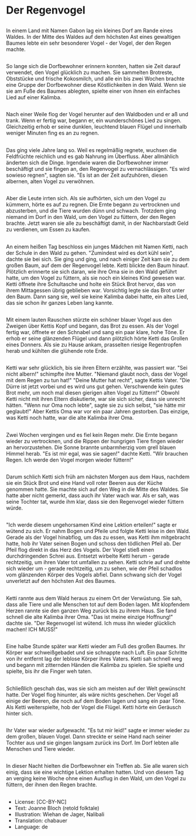 # Der Regenvogel

##
In einem Land mit Namen Gabon lag ein kleines Dorf am Rande eines Waldes. In der Mitte des Waldes auf dem höchsten Ast eines gewaltigen Baumes lebte ein sehr besonderer Vogel - der Vogel, der den Regen machte.

##
So lange sich die Dorfbewohner erinnern konnten, hatten sie Zeit darauf verwendet, den Vogel glücklich zu machen. Sie sammelten Brotreste, Obststücke und frische Kokosmilch, und alle ein bis zwei Wochen brachte eine Gruppe der Dorfbewohner diese Köstlichkeiten in den Wald. Wenn sie sie am Fuße des Baumes ablegten, spielte einer von ihnen ein einfaches Lied auf einer Kalimba.

##
Nach einer Weile flog der Vogel herunter auf den Waldboden und er aß und trank. Wenn er fertig war, begann er, ein wunderschönes Lied zu singen. Gleichzeitig erhob er seine dunklen, leuchtend blauen Flügel und innerhalb weniger Minuten fing es an zu regnen.


##
Das ging viele Jahre lang so. Weil es regelmäßig regnete, wuchsen die Feldfrüchte reichlich und es gab Nahrung im Überfluss. Aber allmählich änderten sich die Dinge. Irgendwie waren die Dorfbewohner immer beschäftigt und sie fingen an, den Regenvogel zu vernachlässigen. "Es wird sowieso regnen", sagten sie. "Es ist an der Zeit aufzuhören, diesen albernen, alten Vogel zu verwöhnen.

##
Aber die Leute irrten sich. Als sie aufhörten, sich um den Vogel zu kümmern, hörte es auf zu regnen. Die Ernte begann zu vertrocknen und abzusterben, und die Tiere wurden dünn und schwach. Trotzdem ging niemand im Dorf in den Wald, um den Vogel zu füttern, der den Regen brachte. Jetzt waren sie alle zu beschäftigt damit, in der Nachbarstadt Geld zu verdienen, um Essen zu kaufen.

##
An einem heißen Tag beschloss ein junges Mädchen mit Namen Ketti, nach der Schule in den Wald zu gehen. "Zumindest wird es dort kühl sein", dachte sie bei sich. Sie ging und ging, und nach einiger Zeit kam sie zu dem großen Baum, auf dem der Regenvogel lebte. Ketti blickte den Baum hinauf. Plötzlich erinnerte sie sich daran, wie ihre Oma sie in den Wald geführt hatte, um den Vogel zu füttern, als sie noch ein kleines Kind gewesen war. Ketti öffnete ihre Schultasche und holte ein Stück Brot hervor, das von ihrem Mittagessen übrig geblieben war. Vorsichtig legte sie das Brot unter den Baum. Dann sang sie, weil sie keine Kalimba dabei hatte, ein altes Lied, das sie schon ihr ganzes Leben lang kannte.

##
Mit einem lauten Rauschen stürzte ein schöner blauer Vogel aus den Zweigen über Kettis Kopf und begann, das Brot zu essen. Als der Vogel fertig war, öffnete er den Schnabel und sang ein paar klare, hohe Töne. Er erhob er seine glänzenden Flügel und dann plötzlich hörte Ketti das Grollen eines Donners. Als sie zu Hause ankam, prasselten riesige Regentropfen herab und kühlten die glühende rote Erde.

##
Ketti war sehr glücklich, bis sie ihren Eltern erzählte, was passiert war. "Sei nicht albern!" schimpfte ihre Mutter. "Niemand glaubt noch, dass der Vogel mit dem Regen zu tun hat!" "Deine Mutter hat recht", sagte Kettis Vater. "Die Dürre ist jetzt vorbei und es wird uns gut gehen. Verschwende kein gutes Brot mehr, um noch mal diesen gierigen alten Vogel zu füttern!" Obwohl Ketti nicht mit ihren Eltern diskutierte, war sie sich sicher, dass sie unrecht hätten. "Wenn nur Oma noch lebte", sagte sie zu sich selbst, "sie hätte mir geglaubt!" Aber Kettis Oma war vor ein paar Jahren gestorben. Das einzige, was Ketti noch hatte, war die alte Kalimba ihrer Oma.

##
Zwei Wochen vergingen und es fiel kein Regen mehr. Die Ernte begann wieder zu vertrocknen, und die Rippen der hungrigen Tiere fingen wieder an hervorzustehen. Die Sonne brannte unbarmherzig vom grell blauen Himmel herab. "Es ist mir egal, was sie sagen!" dachte Ketti. "Wir brauchen Regen. Ich werde den Vogel morgen wieder füttern!"

##
Darum schlich Ketti sich früh am nächsten Morgen aus dem Haus, nachdem sie ein Stück Brot und eine Hand voll roter Beeren aus der Küche genommen hatte. Sie machte sich auf den Weg in die Mitte des Waldes. Sie hatte aber nicht gemerkt, dass auch ihr Vater wach war. Als er sah, was seine Tochter tat, wurde ihm klar, dass sie den Regenvogel wieder füttern würde.

##
"Ich werde diesem ungehorsamen Kind eine Lektion erteilen!" sagte er wütend zu sich. Er nahm Bogen und Pfeile und folgte Ketti leise in den Wald. Gerade als der Vogel hinabflog, um das zu essen, was Ketti ihm mitgebracht hatte, hob ihr Vater seinen Bogen und schoss den tödlichen Pfeil ab. Der Pfeil flog direkt in das Herz des Vogels. Der Vogel stieß einen durchdringenden Schrei aus. Entsetzt wirbelte Ketti herum - gerade rechtzeitig, um ihren Vater tot umfallen zu sehen. Ketti schrie auf und drehte sich wieder um - gerade rechtzeitig, um zu sehen, wie der Pfeil schadlos vom glänzenden Körper des Vogels abfiel. Dann schwang sich der Vogel unverletzt auf den höchsten Ast des Baumes.

##
Ketti rannte aus dem Wald heraus zu einem Ort der Verwüstung. Sie sah, dass alle Tiere und alle Menschen tot auf dem Boden lagen. Mit klopfendem Herzen rannte sie den ganzen Weg zurück bis zu ihrem Haus. Sie fand schnell die alte Kalimba ihrer Oma. "Das ist meine einzige Hoffnung!" dachte sie. "Der Regenvogel ist wütend. Ich muss ihn wieder glücklich machen! ICH MUSS!"

##
Eine halbe Stunde später war Ketti wieder am Fuß des großen Baumes. Ihr Körper war schweißgebadet und sie schnappte nach Luft. Ein paar Schritte von ihr entfernt lag der leblose Körper ihres Vaters. Ketti sah schnell weg und begann mit zitternden Händen die Kalimba zu spielen. Sie spielte und spielte, bis ihr die Finger weh taten.

##
Schließlich geschah das, was sie sich am meisten auf der Welt gewünscht hatte. Der Vogel flog hinunter, als wäre nichts geschehen. Der Vogel aß einige der Beeren, die noch auf dem Boden lagen und sang ein paar Töne. Als Ketti weiterspielte, hob der Vogel die Flügel. Ketti hörte ein Geräusch hinter sich.

##
Ihr Vater war wieder aufgewacht. "Es tut mir leid!" sagte er immer wieder zu dem großen, blauen Vogel. Dann streckte er seine Hand nach seiner Tochter aus und sie gingen langsam zurück ins Dorf. Im Dorf lebten alle Menschen und Tiere wieder.

##
In dieser Nacht hielten die Dorfbewohner ein Treffen ab. Sie alle waren sich einig, dass sie eine wichtige Lektion erhalten hatten. Und von diesem Tag an verging keine Woche ohne einen Ausflug in den Wald, um den Vogel zu füttern, der ihnen den Regen brachte.

##
* License: [CC-BY-NC]
* Text: Joanne Bloch (retold folktale)
* Illustration: Wiehan de Jager, Nalibali
* Translation: chabauer
* Language: de
